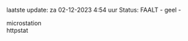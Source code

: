 laatste update: 
za 02-12-2023  4:54   uur 
Status: FAALT - geel - 
<div class="service R">microstation</div><div class="service G">httpstat</div>